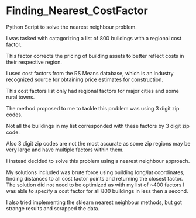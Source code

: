 # Finding_Nearest_CostFactor
Python Script to solve the nearest neighbour problem.

I was tasked with catagorizing a list of 800 buildings with a regional cost factor. 

This factor corrects the pricing of building assets to better reflect costs in their respective region.

I used cost factors from the RS Means database, which is an industry recognized source for obtaining price estimates for construction.

This cost factors list only had regional factors for major cities and some rural towns. 

The method proposed to me to tackle this problem was using 3 digit zip codes. 

Not all the buildings in my list corresponded with these factors by 3 digit zip code.

Also 3 digit zip codes are not the most accurate as some zip regions may be very large and have multiple factors within them.

I instead decided to solve this problem using a nearest neighbour approach.

My solutions included was brute force using building long/lat coordinates, finding distances to all cost 
factor points and returning the closest factor. The solution did not need to be optimized as with my list of ~400 factors I was able to 
specify a cost factor for all 800 buildings in less then a second.

I also tried implementing the sklearn nearest neighbour methods, but got strange results and scrapped the data.

